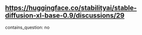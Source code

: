 ## https://huggingface.co/stabilityai/stable-diffusion-xl-base-0.9/discussions/29

contains_question: no